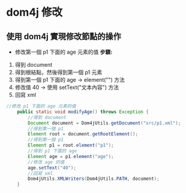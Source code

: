 # dom4j 修改

## 使用 dom4j 實現修改節點的操作
- 修改第一個 p1 下面的 age 元素的值
**步驟:**
1. 得到 document
2. 得到根結點，然後得到第一個 p1 元素
3. 得到第一個 p1 下面的 age -> element("") 方法
4. 修改值 40 -> 使用 setText("文本內容") 方法
5. 回寫 xml

```java
//修改 p1 下面的 age 元素的值
	public static void modifyAge() throws Exception {
		//得到 document
		Document document = Dom4jUtils.getDocument("src/p1.xml");
		//得到第一個 p1
		Element root = document.getRootElement();
		//得到第一個 p1
		Element p1 = root.element("p1");
		//得到 p1 下面的 age
		Element age = p1.element("age");
		//修改 age 的值
		age.setText("40");
		//回寫 xml
		Dom4jUtils.XMLWriters(Dom4jUtils.PATH, document);
	}
```
